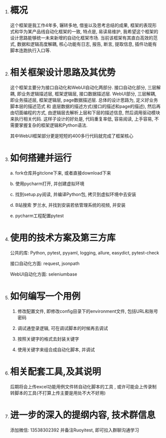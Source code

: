1. # 概况

   这个框架是我工作4年多, 辗转多地, 借鉴以及思考总结的成果, 框架的表现形式和华为某产品线自动化框架的一致, 特点是, 易读易维护, 我希望这个框架的设计思路能够统一未来新增的自动化框架市场. 当前该框架有其直白高效的范式, 数据和逻辑高度解耦, 核心功能有日志, 报告, 断言, 提取信息, 插件功能有脚本连跑执行入口等. 

   

2. # 相关框架设计思路及其优势

   这个框架主要分为接口自动化和WebUI自动化两部分. 接口自动化部分, 三层解耦, 即业务逻辑描述层, 框架逻辑层, 接口数据描述层. WebUI部分, 三层解耦, 即业务描述层, 框架逻辑层, page数据描述层. 总体的设计思路为, 定义好业务脚本层的描述范式 和 底层数据的描述方式(接口的描述和page的描述), 然后再由切面编程的方式, 由逻辑层去解析上层和下层的描述信息, 然后调用驱动模块来执行相关代码. 这样子设计的好处是, 代码重复率低, 容易阅读, 上手容易, 不需要掌握复杂的框架逻辑和Python语法. 

   其中WebUI框架部分更是短短的400多行代码就完成了框架核心

   

   

3. # 如何搭建并运行

   a. fork仓库并gitclone下来, 或者直接download下来

   b. 使用pycharm打开, 并创建虚拟环境

   c. 找到setup.py阅读, 并编译Python包, 拷贝到虚拟环境中去安装

   d. B站搜索 罗兰水, 并找到安装若依管理系统的视频, 并安装

   e. pycharm工程配置pytest

   

4. # 使用的技术方案及第三方库

   公共的库: Python, pytest, pyyaml, logging, allure, easydict, pytest-check

   接口自动化方面: request, jsonpath

   WebUI自动化方面: seleniumbase

   

5. # 如何编写一个用例

   1. 修改配置文件, 即修改config目录下的environment文件, 包括URL和账号密码

   2. 调试通登录逻辑, 可在调试脚本的时候再去调试

   3. 按照关键字的格式去封装关键字

   4. 使用关键字来组合成自动化脚本, 并调试

      

6. # 相关配套工具,及其说明

   后期将会上传excel功能用例文件转自动化脚本的工具 , 或许可能会上传录制转脚本的工具(不打算上传主要是用处不大不好用)

   

7. # 进一步的深入的提纲内容, 技术群信息

   添加微信: 13538302392 并备注Ruoyitest, 即可拉入群聊沟通学习
